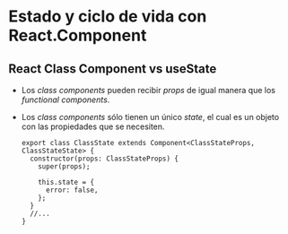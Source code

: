 # Estado y ciclo de vida con React.Component

## React Class Component vs useState

- Los _class components_ pueden recibir _props_ de igual manera que los _functional components_.
- Los _class components_ sólo tienen un único _state_, el cual es un objeto con las propiedades que se necesiten.

      export class ClassState extends Component<ClassStateProps, ClassStateState> {
        constructor(props: ClassStateProps) {
          super(props);

          this.state = {
            error: false,
          };
        }
        //...
      }
